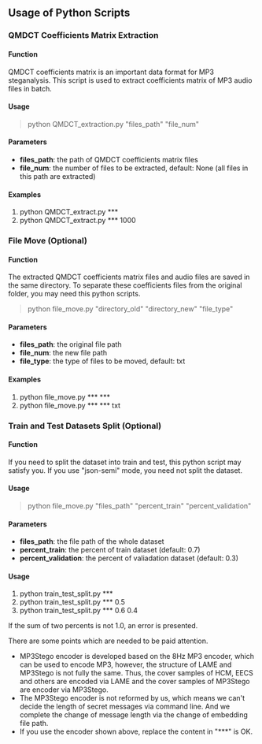 ## Usage of Python Scripts

### QMDCT Coefficients Matrix Extraction
#### Function
QMDCT coefficients matrix is an important data format for MP3 steganalysis. This script is used to extract coefficients matrix of MP3 audio files in batch.

#### Usage
> python QMDCT\_extraction.py "files\_path" "file\_num"

#### Parameters
+ **files_path**: the path of QMDCT coefficients matrix files
+ **file_num**: the number of files to be extracted, default: None (all files in this path are extracted)

#### Examples
1. python QMDCT_extract.py ***
2. python QMDCT_extract.py *** 1000

### File Move (Optional)
#### Function
The extracted QMDCT coefficients matrix files and audio files are saved in the same directory. To separate these coefficients files from the original folder, you may need this python scripts.

> python file\_move.py "directory\_old" "directory\_new" "file\_type"

#### Parameters
+ **files_path**: the original file path
+ **file_num**: the new file path
+ **file_type**: the type of files to be moved, default: txt
  
#### Examples
1. python file_move.py *** ***
2. python file_move.py *** *** txt

### Train and Test Datasets Split (Optional)
#### Function
If you need to split the dataset into train and test, this python script may satisfy you. If you use "json-semi" mode, you need not split the dataset.

#### Usage
> python file\_move.py "files\_path" "percent\_train" "percent\_validation"

#### Parameters
+ **files_path**: the file path of the whole dataset
+ **percent_train**: the percent of train dataset (default: 0.7)
+ **percent_validation**: the percent of valiadation dataset (default: 0.3)

#### Usage
1. python train_test_split.py ***
2. python train_test_split.py *** 0.5
3. python train_test_split.py *** 0.6 0.4

If the sum of two percents is not 1.0, an error is presented.

There are some points which are needed to be paid attention.
+ MP3Stego encoder is developed based on the 8Hz MP3 encoder, which can be used to encode MP3, however, the structure of LAME and MP3Stego is not fully the same. Thus, the cover samples of HCM, EECS and others are encoded via LAME and the cover samples of MP3Stego are encoder via MP3Stego.
+ The MP3Stego encoder is not reformed by us, which means we can't decide the length of secret messages via command line. And we complete the change of message length via the change of embedding file path. 
+ If you use the encoder shown above, replace the content in "\*\*\*" is OK.
